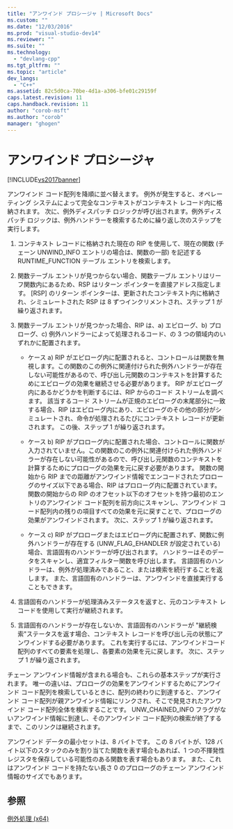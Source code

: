 ```yaml
---
title: "アンワインド プロシージャ | Microsoft Docs"
ms.custom: ""
ms.date: "12/03/2016"
ms.prod: "visual-studio-dev14"
ms.reviewer: ""
ms.suite: ""
ms.technology: 
  - "devlang-cpp"
ms.tgt_pltfrm: ""
ms.topic: "article"
dev_langs: 
  - "C++"
ms.assetid: 82c5d0ca-70be-4d1a-a306-bfe01c29159f
caps.latest.revision: 11
caps.handback.revision: 11
author: "corob-msft"
ms.author: "corob"
manager: "ghogen"
---
```

# アンワインド プロシージャ
[!INCLUDE[vs2017banner](../assembler/inline/includes/vs2017banner.md)]

アンワインド コード配列を降順に並べ替えます。  例外が発生すると、オペレーティング システムによって完全なコンテキストがコンテキスト レコード内に格納されます。  次に、例外ディスパッチ ロジックが呼び出されます。例外ディスパッチ ロジックは、例外ハンドラーを検索するために繰り返し次のステップを実行します。  
  
1.  コンテキスト レコードに格納された現在の RIP を使用して、現在の関数 \(チェーン UNWIND\_INFO エントリの場合は、関数の一部\) を記述する RUNTIME\_FUNCTION テーブル エントリを検索します。  
  
2.  関数テーブル エントリが見つからない場合、関数テーブル エントリはリーフ関数内にあるため、RSP はリターン ポインターを直接アドレス指定します。  \[RSP\] のリターン ポインターは、更新されたコンテキスト内に格納され、シミュレートされた RSP は 8 ずつインクリメントされ、ステップ 1 が繰り返されます。  
  
3.  関数テーブル エントリが見つかった場合、RIP は、a\) エピローグ、b\) プロローグ、c\) 例外ハンドラーによって処理されるコード、の 3 つの領域内のいずれかに配置されます。  
  
    -   ケース a\) RIP がエピローグ内に配置されると、コントロールは関数を無視します。この関数のこの例外に関連付けられた例外ハンドラーが存在しない可能性があるので、呼び出し元関数のコンテキストを計算するためにエピローグの効果を継続させる必要があります。  RIP がエピローグ内にあるかどうかを判断するには、RIP からのコード ストリームを調べます。  該当するコード ストリームが正規のエピローグの末尾部分に一致する場合、RIP はエピローグ内にあり、エピローグのその他の部分がシミュレートされ、命令が処理されるたびにコンテキスト レコードが更新されます。  この後、ステップ 1 が繰り返されます。  
  
    -   ケース b\) RIP がプロローグ内に配置された場合、コントロールに関数が入力されていません。この関数のこの例外に関連付けられた例外ハンドラーが存在しない可能性があるので、呼び出し元関数のコンテキストを計算するためにプロローグの効果を元に戻す必要があります。  関数の開始から RIP までの距離がアンワインド情報でエンコードされたプロローグのサイズ以下である場合、RIP はプロローグ内に配置されています。  関数の開始からの RIP のオフセット以下のオフセットを持つ最初のエントリのアンワインド コード配列を前方向にスキャンし、アンワインド コード配列内の残りの項目すべての効果を元に戻すことで、プロローグの効果がアンワインドされます。  次に、ステップ 1 が繰り返されます。  
  
    -   ケース c\) RIP がプロローグまたはエピローグ内に配置されず、関数に例外ハンドラーが存在する \(UNW\_FLAG\_EHANDLER が設定されている\) 場合、言語固有のハンドラーが呼び出されます。  ハンドラーはそのデータをスキャンし、適宜フィルター関数を呼び出します。  言語固有のハンドラーは、例外が処理済みであること、または検索を続行することを返します。  また、言語固有のハンドラーは、アンワインドを直接実行することもできます。  
  
4.  言語固有のハンドラーが処理済みステータスを返すと、元のコンテキスト レコードを使用して実行が継続されます。  
  
5.  言語固有のハンドラーが存在しないか、言語固有のハンドラーが "継続検索"ステータスを返す場合、コンテキスト レコードを呼び出し元の状態にアンワインドする必要があります。  これを実行するには、アンワインドコード配列のすべての要素を処理し、各要素の効果を元に戻します。  次に、ステップ 1 が繰り返されます。  
  
 チェーン アンワインド情報が含まれる場合も、これらの基本ステップが実行されます。  唯一の違いは、プロローグの効果をアンワインドするためにアンワインド コード配列を検索しているときに、配列の終わりに到達すると、アンワインド コード配列が親アンワインド情報にリンクされ、そこで発見されたアンワインド コード配列全体を検索することです。  UNW\_CHAINED\_INFO フラグがないアンワインド情報に到達し、そのアンワインド コード配列の検索が終了するまで、このリンクは継続されます。  
  
 アンワインド データの最小セットは、8 バイトです。  この 8 バイトが、128 バイト以下のスタックのみを割り当てた関数を表す場合もあれば、1 つの不揮発性レジスタを保存している可能性のある関数を表す場合もあります。  また、これはアンワインド コードを持たない長さ 0 のプロローグのチェーン アンワインド情報のサイズでもあります。  
  
## 参照  
 [例外処理 \(x64\)](../build/exception-handling-x64.md)